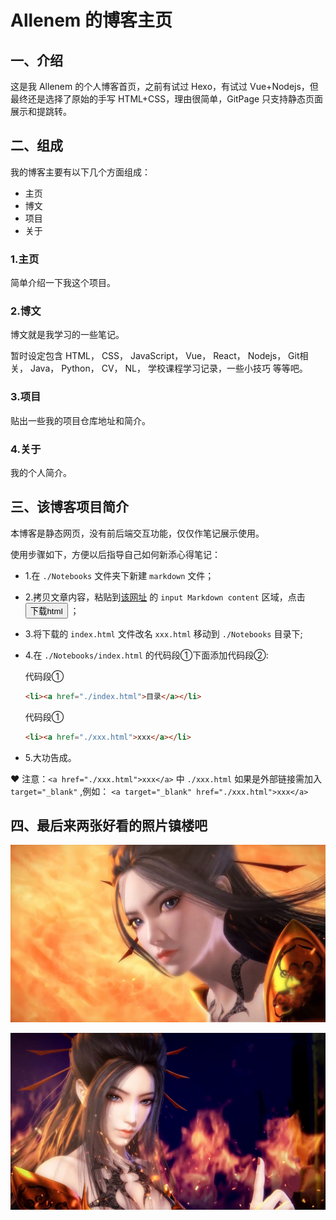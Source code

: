 # Allenem 的博客主页

## 一、介绍

这是我 Allenem 的个人博客首页，之前有试过 Hexo，有试过 Vue+Nodejs，但最终还是选择了原始的手写 HTML+CSS，理由很简单，GitPage 只支持静态页面展示和提跳转。

## 二、组成

我的博客主要有以下几个方面组成：

- 主页
- 博文
- 项目
- 关于

### 1.主页

简单介绍一下我这个项目。

### 2.博文

博文就是我学习的一些笔记。

暂时设定包含 HTML， CSS， JavaScript， Vue， React， Nodejs， Git相关， Java， Python， CV， NL， 学校课程学习记录，一些小技巧 等等吧。

### 3.项目

贴出一些我的项目仓库地址和简介。

### 4.关于

我的个人简介。

## 三、该博客项目简介

本博客是静态网页，没有前后端交互功能，仅仅作笔记展示使用。

使用步骤如下，方便以后指导自己如何新添心得笔记：

- 1.在 `./Notebooks` 文件夹下新建 `markdown` 文件；
- 2.拷贝文章内容，粘贴到[该网址](https://allenem.github.io/md2HtmlOrPdf/index.html) 的 `input Markdown content` 区域，点击 <button>下载html</button> ；
- 3.将下载的 `index.html` 文件改名 `xxx.html` 移动到 `./Notebooks` 目录下;
- 4.在 `./Notebooks/index.html` 的代码段①下面添加代码段②:

    代码段①
    ```html
    <li><a href="./index.html">目录</a></li>
    ```
    代码段①
    ```html
    <li><a href="./xxx.html">xxx</a></li>
    ```
- 5.大功告成。

&hearts; 注意：`<a href="./xxx.html">xxx</a>` 中 `./xxx.html` 如果是外部链接需加入 `target="_blank"` ,例如： `<a target="_blank" href="./xxx.html">xxx</a>` 

## 四、最后来两张好看的照片镇楼吧

![焰灵姬5](./img/焰灵姬5.jpg)

![焰灵姬3](./img/焰灵姬3.jpg)
